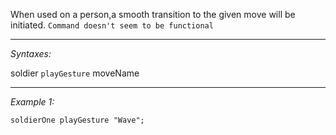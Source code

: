 When used on a person,a smooth transition to the given move will be initiated. `Command doesn't seem to be functional`


---
*Syntaxes:*

soldier `playGesture` moveName

---
*Example 1:*

```sqf
soldierOne playGesture "Wave";
```